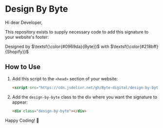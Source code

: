 # Design By Byte

Hi dear Developer,

This repository exists to supply necessary code to add this signature to your website's footer:

Designed by $\textsf{\color{#0969da}{Byte}}$ with $\textsf{\color{#218bff}{Shopify}}$

## How to Use

1. Add this script to the `<head>` section of your website:

   ```html
   <script src="https://cdn.jsdelivr.net/gh/Byte-digital/design-by-byte@latest/design-by-byte.js"></script>
   ```

2. Add the `design-by-byte` class to the div where you want the signature to appear:

   ```html
   <div class="design-by-byte"></div>
   ```

Happy Coding! 🚀
